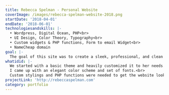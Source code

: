 ```yaml
---
title: Rebecca Spelman - Personal Website
coverImage: /images/rebecca-spelman-website-2018.png
startDate: '2018-04-01'
endDate: '2018-06-01'
technologiesandskills: |-
  • Wordpress, Digital Ocean, PHP<br>
  • UI Design, Color Theory, Typography<br>
  • Custom widgets & PHP functions, Form to email Widget<br>
  • NameCheap domain
goal: |-
  The goal of this site was to create a sleek, professional, and clean looking website to show case Rebecca's skills in writing, digital marketing / SEO, and voice work.
whatidid: |-
  We started with a basic theme and heavily customized it to her needs.<br>
  I came up with an elegant color scheme and set of fonts.<br>
  Custom stylings and PHP functions were needed to get the website looking as we wanted, and for the blog & portfolio sections to look customized to our liking.
projectLink: 'http://rebeccaspelman.com'
category: portfolio
---
```


